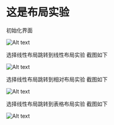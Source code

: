 # 这是布局实验
初始化界面

![Alt text](https://github.com/fjnuzyl/LayoutTutorial/blob/master/images/001.jpg)

选择线性布局跳转到线性布局实验
截图如下

![Alt text](https://github.com/fjnuzyl/LayoutTutorial/blob/master/images/002.jpg)

选择线性布局跳转到相对布局实验
截图如下

![Alt text](https://github.com/fjnuzyl/LayoutTutorial/blob/master/images/003.jpg)

选择线性布局跳转到表格布局实验
截图如下

![Alt text](https://github.com/fjnuzyl/LayoutTutorial/blob/master/images/004.jpg)

